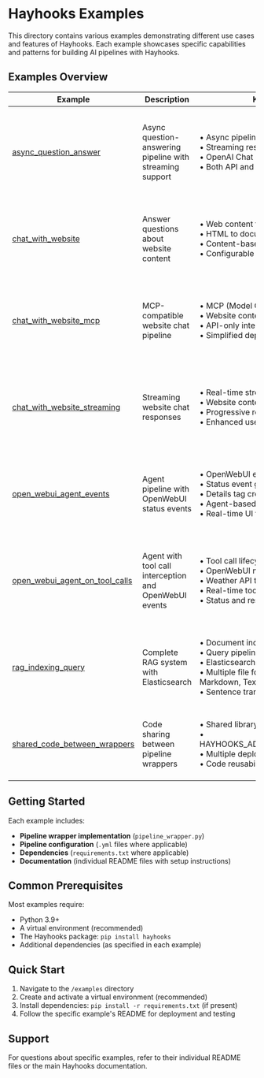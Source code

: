 # Hayhooks Examples

This directory contains various examples demonstrating different use cases and features of Hayhooks. Each example showcases specific capabilities and patterns for building AI pipelines with Hayhooks.

## Examples Overview

| Example | Description | Key Features | Use Case |
|---------|-------------|--------------|----------|
| [async_question_answer](./pipeline_wrappers/async_question_answer/) | Async question-answering pipeline with streaming support | • Async pipeline execution<br/>• Streaming responses<br/>• OpenAI Chat Generator<br/>• Both API and chat completion interfaces | Building conversational AI systems that need async processing and real-time streaming responses |
| [chat_with_website](./pipeline_wrappers/chat_with_website/) | Answer questions about website content | • Web content fetching<br/>• HTML to document conversion<br/>• Content-based Q&A<br/>• Configurable URLs | Creating AI assistants that can answer questions about specific websites or web-based documentation |
| [chat_with_website_mcp](./pipeline_wrappers/chat_with_website_mcp/) | MCP-compatible website chat pipeline | • MCP (Model Context Protocol) support<br/>• Website content analysis<br/>• API-only interface<br/>• Simplified deployment | Integrating website analysis capabilities into MCP-compatible AI systems and tools |
| [chat_with_website_streaming](./pipeline_wrappers/chat_with_website_streaming/) | Streaming website chat responses | • Real-time streaming<br/>• Website content processing<br/>• Progressive response generation<br/>• Enhanced user experience | Building responsive web applications that provide real-time AI responses about website content |
| [open_webui_agent_events](./pipeline_wrappers/open_webui_agent_events/) | Agent pipeline with OpenWebUI status events | • OpenWebUI event integration<br/>• Status event generation<br/>• Details tag creation<br/>• Agent-based responses<br/>• Real-time UI feedback | Creating interactive AI agents with rich status updates and progress indicators in OpenWebUI |
| [open_webui_agent_on_tool_calls](./pipeline_wrappers/open_webui_agent_on_tool_calls/) | Agent with tool call interception and OpenWebUI events | • Tool call lifecycle hooks<br/>• OpenWebUI notifications<br/>• Weather API tool integration<br/>• Real-time tool execution feedback<br/>• Status and result tracking | Building agents that provide detailed feedback about tool execution with rich UI interactions |
| [rag_indexing_query](./rag_indexing_query/) | Complete RAG system with Elasticsearch | • Document indexing pipeline<br/>• Query pipeline<br/>• Elasticsearch integration<br/>• Multiple file format support (PDF, Markdown, Text)<br/>• Sentence transformers embeddings | Implementing production-ready RAG systems for document search and knowledge retrieval |
| [shared_code_between_wrappers](./shared_code_between_wrappers/) | Code sharing between pipeline wrappers | • Shared library imports<br/>• HAYHOOKS_ADDITIONAL_PYTHON_PATH<br/>• Multiple deployment strategies<br/>• Code reusability | Organizing complex projects with multiple pipelines that share common functionality |

## Getting Started

Each example includes:

- **Pipeline wrapper implementation** (`pipeline_wrapper.py`)
- **Pipeline configuration** (`.yml` files where applicable)
- **Dependencies** (`requirements.txt` where applicable)
- **Documentation** (individual README files with setup instructions)

## Common Prerequisites

Most examples require:

- Python 3.9+
- A virtual environment (recommended)
- The Hayhooks package: `pip install hayhooks`
- Additional dependencies (as specified in each example)

## Quick Start

1. Navigate to the `/examples` directory
2. Create and activate a virtual environment (recommended)
3. Install dependencies: `pip install -r requirements.txt` (if present)
4. Follow the specific example's README for deployment and testing

## Support

For questions about specific examples, refer to their individual README files or the main Hayhooks documentation.
